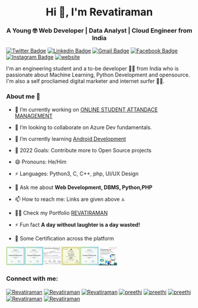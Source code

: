  <!--<img src="  ">-->

<h1 align="center">Hi 👋, I'm Revatiraman</h1>

<!--![Hello](Hello.gif) 
<h1 class="mb-0" ><a target="_top" href="#" ><img src="  " border="0" alt="Logo Design by Revatiraman" title="Logo Design by Revatiraman"></a>
                       <!-- Revatiraman
                        <span class="text-primary">G</span>
                    </h1>-->
                    
<h3 align="center">A Young 🤓 Web Developer | Data Analyst | Cloud Engineer from India </h3>

<!--<p align="left"> <a href="https://twitter.com/08Chora" target="blank"><img src=https://twitter.com/08Chora/followers" alt="Revatiraman" /></a> </p>-->

[![Twitter Badge](https://img.shields.io/badge/-08Chora-1ca0f1?style=social&logo=twitter&logoColor=blue&link=https://twitter.com/08Chora)](https://twitter.com/08Chora) 
[![Linkedin Badge](https://img.shields.io/badge/revatiraman_tiwari-blue?style=social&logo=Linkedin&logoColor=blue&link=https://www.linkedin.com/in/revatiraman-tiwari-891313202/)](https://www.linkedin.com/in/revatiraman-tiwari-891313202/)
[![Gmail Badge](https://img.shields.io/badge/-Ramantiwari-c14438?style=social&logo=Gmail&logoColor=red&link=mailto:ramantiwari644@gmail.com)](mailto:ramantiwari644@gmail.com)
[![Facebook Badge](https://img.shields.io/badge/-Revatiraman-4267b2?style=social&&logo=Facebook&logoColor=blue&link=https://www.facebook.com/raman.tiwari.96742)](https://www.facebook.com/raman.tiwari.96742) 
[![Instagram Badge](https://img.shields.io/badge/-brahman_.official-833ab4?style=social&logo=Instagram&logoColor=A14DAF&link=https://www.instagram.com/brahman_.official/)](https://www.instagram.com/brahman_.official/) 
 [![website](https://img.shields.io/badge/Website-codingwithrr-2648ff?style=flat-square&logo=google-chrome)](https://codingwithrr.wordpress.com/)

I'm an engineering student and a to-be developer 👨‍💻 from India who is passionate about Machine Learning, Python Development and opensource. I'm also a self procliamed digital marketer and internet surfer 🏄‍♂️. 

### About me :eyes:

- 🔭 I’m currently working on [ONLINE STUDENT ATTANDACE MANAGEMENT](https://github.com/rramantiwari/OSQR)

- 👯  I’m looking to collaborate on Azure Dev fundamentals.

- 🌱 I’m currently learning [Android Development](https://developer.android.com/)

- 🥅 2022 Goals: Contribute more to Open Source projects

- 😄 Pronouns: He/Him

- ⚡ Languages: Python3, C, C++, php, UI/UX Design

- 💬 Ask me about **Web Development, DBMS, Python,PHP**

- 📫 How to reach me: Links are given above 🔝

- 👨‍💻 Check my Portfolio [REVATIRAMAN](https://github.com/rramantiwari)

- ⚡ Fun fact **A day without laughter is a day wasted!**
- 📃 Some Certification across the platform

<img src="https://github.com/rramantiwari/rramantiwari/blob/main/aab.png" border="0" height="50px" width="50px" border="5px" padding="5px" alt="Cartificate Image" title="Cartificate Image"><img src="https://github.com/rramantiwari/rramantiwari/blob/main/download%20(6).png" border="0" height="50px" width="50px" padding="5px" alt="Cartificate Image" title="Cartificate Image"><img src="https://github.com/rramantiwari/rramantiwari/blob/main/Screenshot%202021-09-21%20184453.jpg" border="0" height="50px" width="50px" padding="5px" alt="Cartificate Image" title="Cartificate Image"><img src="https://github.com/rramantiwari/rramantiwari/blob/main/php.jpg" border="0" height="50px" width="50px"  padding="5px" alt="Cartificate Image" title="Cartificate Image"><img src="https://github.com/rramantiwari/rramantiwari/blob/main/aab.png" border="0" height="50px" width="50px"  padding="5px" alt="Cartificate Image" title="Cartificate Image"><img src="https://github.com/rramantiwari/rramantiwari/blob/main/Android.png" border="0" height="50px" width="50px" padding="5px" alt="Cartificate Image" title="Cartificate Image">

<h3 align="left">Connect with me:</h3>
<p align="left">
<a href="https://codepen.io/#" target="blank"><img align="center" src="https://cdn.jsdelivr.net/npm/simple-icons@3.0.1/icons/codepen.svg" alt="Revatiraman" height="30" width="40" /></a>
<a href="https://dev.to/rramantiwari" target="blank"><img align="center" src="https://cdn.jsdelivr.net/npm/simple-icons@3.0.1/icons/dev-dot-to.svg" alt="Revatiraman" height="30" width="40" /></a>
<a href="
https://twitter.com/08Chora" target="blank"><img align="center" src="https://cdn.jsdelivr.net/npm/simple-icons@3.0.1/icons/twitter.svg" alt="Revatiraman" height="30" width="40" /></a>
<a href="https://www.linkedin.com/in/revatiraman-tiwari-891313202/" target="blank"><img align="center" src="https://cdn.jsdelivr.net/npm/simple-icons@3.0.1/icons/linkedin.svg" alt="preethi" height="30" width="40" /></a>
<a href="https://www.instagram.com/brahman_.official/" target="blank"><img align="center" src="https://cdn.jsdelivr.net/npm/simple-icons@3.0.1/icons/instagram.svg" alt="preethi" height="30" width="40" /></a>
<a href="https://www.facebook.com/raman.tiwari.96742/" target="blank"><img align="center" src="https://cdn.jsdelivr.net/npm/simple-icons@3.0.1/icons/facebook.svg" alt="preethi" height="30" width="40" /></a>
<a href="https://medium.com/@ramantiwari644" target="blank"><img align="center" src="https://cdn.jsdelivr.net/npm/simple-icons@3.0.1/icons/medium.svg" alt="Revatiraman" height="30" width="40" /></a>
<a href="https://t.me/RRamantiwari" target="blank"><img align="center" src="https://cdn.jsdelivr.net/npm/simple-icons@3.0.1/icons/telegram.svg" alt="Revatiraman" height="30" width="40" /></a>
</p>
 
 
 
 
 
